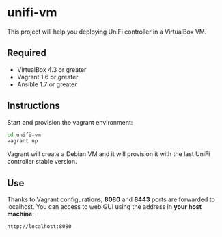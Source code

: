unifi-vm
========

This project will help you deploying UniFi controller in a VirtualBox VM.

## Required
 - VirtualBox 4.3 or greater
 - Vagrant 1.6 or greater
 - Ansible 1.7 or greater

## Instructions

Start and provision the vagrant environment:
```sh
cd unifi-vm
vagrant up
```

Vagrant will create a Debian VM and it will provision it with the last UniFi controller stable version.

## Use

Thanks to Vagrant configurations, **8080** and **8443** ports are forwarded to localhost. You can access to web GUI using the address in **your host machine**:

```
http://localhost:8080
```
